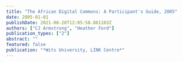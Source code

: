 ```yaml
---
title: "The African Digital Commons: A Participant's Guide, 2005"
date: 2005-01-01
publishDate: 2021-08-20T12:05:58.861103Z
authors: ["CJ Armstrong", "Heather Ford"]
publication_types: ["2"]
abstract: ""
featured: false
publication: "*Wits University, LINK Centre*"
---
```


